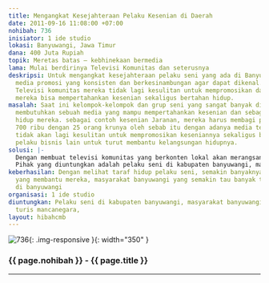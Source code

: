 ```yaml
---
title: Mengangkat Kesejahteraan Pelaku Kesenian di Daerah
date: 2011-09-16 11:08:00 +07:00
nohibah: 736
inisiator: 1 ide studio
lokasi: Banyuwangi, Jawa Timur
dana: 400 Juta Rupiah
topik: Meretas batas – kebhinekaan bermedia
lama: Mulai berdirinya Televisi Komunitas dan seterusnya
deskripsi: Untuk mengangkat kesejahteraan pelaku seni yang ada di Banyuwangi dibutuhkan
  media promosi yang konsisten dan berkesinambungan agar dapat dikenal. Dengan adannya
  Televisi komunitas mereka tidak lagi kesulitan untuk mempromosikan dan pada akhirnya
  mereka bisa mempertahankan kesenian sekaligus bertahan hidup.
masalah: Saat ini kelompok-kelompok dan grup seni yang sangat banyak di Banyuwangi
  membutuhkan sebuah media yang mampu mempertahankan kesenian dan sebagai penyambung
  hidup mereka. sebagai contoh kesenian Jaranan, mereka harus membagi pendapatan dari
  700 ribu dengan 25 orang krunya oleh sebab itu dengan adanya media televisi meraka
  tidak akan lagi kesulitan untuk mempromosikan keseniannya sekaligus bisa menggandeng
  pelaku bisnis lain untuk turut membantu kelangsungan hidupnya.
solusi: |-
  Dengan membuat televisi komunitas yang berkonten lokal akan merangsang para pelaku seni dan perusahaan lokal untuk bersama sama melestarikan dan membantu kesejahteraan bagi para pelaku seni yang butuh promosi dan menyambung hidup.
  Pihak yang diuntungkan adalah pelaku seni di kabupaten banyuwangi, masyarakat banyuwangi, pelaku bisnis, dan turis mancanegara,.
keberhasilan: Dengan melihat taraf hidup pelaku seni, semakin banyaknya pelaku bisnis
  yang membantu mereka, masyarakat banyuwangi yang semakin tau banyak tentang kesenian
  di banyuwangi
organisasi: 1 ide studio
diuntungkan: Pelaku seni di kabupaten banyuwangi, masyarakat banyuwangi, pelaku bisnis,
  turis mancanegara,
layout: hibahcmb
---
```


![736](/static/img/hibahcmb/736.png){: .img-responsive }{: width="350" }

### {{ page.nohibah }} - {{ page.title }}

---
